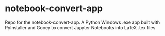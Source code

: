 # notebook-convert-app

Repo for the notebook-convert-app. A Python Windows .exe app built with PyInstaller and Gooey to convert Jupyter Notebooks into LaTeX .tex files
